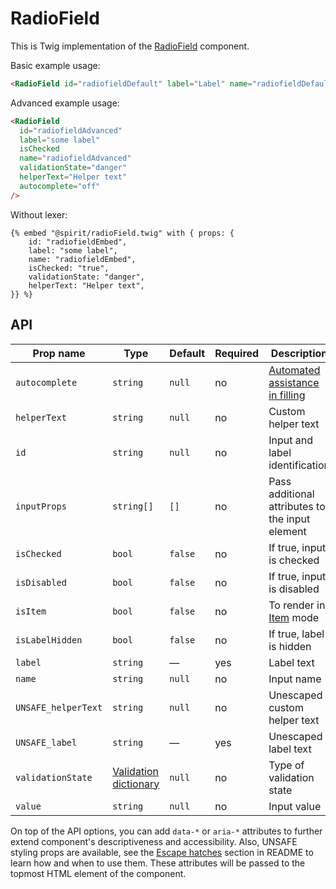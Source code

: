 # RadioField

This is Twig implementation of the [RadioField] component.

Basic example usage:

```html
<RadioField id="radiofieldDefault" label="Label" name="radiofieldDefault" isChecked />
```

Advanced example usage:

```html
<RadioField
  id="radiofieldAdvanced"
  label="some label"
  isChecked
  name="radiofieldAdvanced"
  validationState="danger"
  helperText="Helper text"
  autocomplete="off"
/>
```

Without lexer:

```twig
{% embed "@spirit/radioField.twig" with { props: {
    id: "radiofieldEmbed",
    label: "some label",
    name: "radiofieldEmbed",
    isChecked: "true",
    validationState: "danger",
    helperText: "Helper text",
}} %}
```

## API

| Prop name           | Type                                           | Default | Required | Description                                          |
| ------------------- | ---------------------------------------------- | ------- | -------- | ---------------------------------------------------- |
| `autocomplete`      | `string`                                       | `null`  | no       | [Automated assistance in filling][autocomplete-attr] |
| `helperText`        | `string`                                       | `null`  | no       | Custom helper text                                   |
| `id`                | `string`                                       | `null`  | no       | Input and label identification                       |
| `inputProps`        | `string[]`                                     | `[]`    | no       | Pass additional attributes to the input element      |
| `isChecked`         | `bool`                                         | `false` | no       | If true, input is checked                            |
| `isDisabled`        | `bool`                                         | `false` | no       | If true, input is disabled                           |
| `isItem`            | `bool`                                         | `false` | no       | To render in [Item][item] mode                       |
| `isLabelHidden`     | `bool`                                         | `false` | no       | If true, label is hidden                             |
| `label`             | `string`                                       | —       | yes      | Label text                                           |
| `name`              | `string`                                       | `null`  | no       | Input name                                           |
| `UNSAFE_helperText` | `string`                                       | `null`  | no       | Unescaped custom helper text                         |
| `UNSAFE_label`      | `string`                                       | —       | yes      | Unescaped label text                                 |
| `validationState`   | [Validation dictionary][dictionary-validation] | `null`  | no       | Type of validation state                             |
| `value`             | `string`                                       | `null`  | no       | Input value                                          |

On top of the API options, you can add `data-*` or `aria-*` attributes to
further extend component's descriptiveness and accessibility. Also, UNSAFE styling props are available,
see the [Escape hatches][escape-hatches] section in README to learn how and when to use them.
These attributes will be passed to the topmost HTML element of the component.

[radiofield]: https://github.com/lmc-eu/spirit-design-system/tree/main/packages/web/src/scss/components/RadioField
[item]: https://github.com/lmc-eu/spirit-design-system/blob/main/packages/web-twig/src/Resources/components/Item/README.md
[dictionary-validation]: https://github.com/lmc-eu/spirit-design-system/blob/main/docs/DICTIONARIES.md#validation
[autocomplete-attr]: https://developer.mozilla.org/en-US/docs/Web/HTML/Attributes/autocomplete
[escape-hatches]: https://github.com/lmc-eu/spirit-design-system/tree/main/packages/web-twig/README.md#escape-hatches

